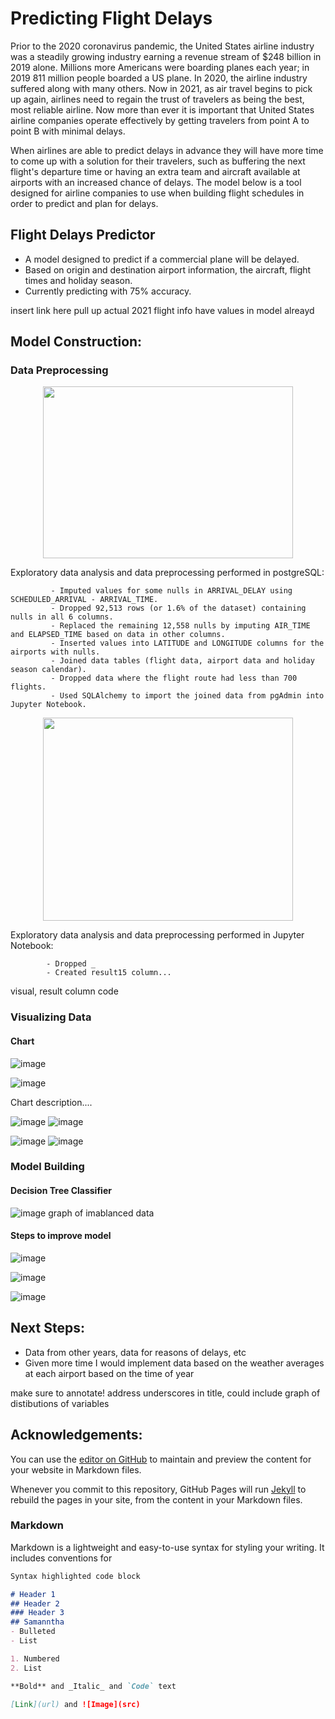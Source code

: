 # Predicting Flight Delays

Prior to the 2020 coronavirus pandemic, the United States airline industry was a steadily growing industry earning a revenue stream of $248 billion in 2019 alone. Millions more Americans were boarding planes each year; in 2019 811 million people boarded a US plane. In 2020, the airline industry suffered along with many others. Now in 2021, as air travel begins to pick up again, airlines need to regain the trust of travelers as being the best, most reliable airline. Now more than ever it is important that United States airline companies operate effectively by getting travelers from point A to point B with minimal delays.

When airlines are able to predict delays in advance they will have more time to come up with a solution for their travelers, such as buffering the next flight's departure time or having an extra team and aircraft available at airports with an increased chance of delays. The model below is a tool designed for airline companies to use when building flight schedules in order to predict and plan for delays. 


## Flight Delays Predictor ##
- A model designed to predict if a commercial plane will be delayed.
- Based on origin and destination airport information, the aircraft, flight times and holiday season. 
- Currently predicting with 75% accuracy. 

insert link here
pull up actual 2021 flight info
have values in model alreayd


## Model Construction:

### Data Preprocessing
<p align="center">
  <img width="400" height="275" src="https://user-images.githubusercontent.com/87782980/126913160-c034aa5f-d6bf-4bd6-a62c-a0c2c24a2852.png">
</p>

Exploratory data analysis and data preprocessing performed in postgreSQL:

             - Imputed values for some nulls in ARRIVAL_DELAY using SCHEDULED_ARRIVAL - ARRIVAL_TIME.
             - Dropped 92,513 rows (or 1.6% of the dataset) containing nulls in all 6 columns.
             - Replaced the remaining 12,558 nulls by imputing AIR_TIME and ELAPSED_TIME based on data in other columns. 
             - Inserted values into LATITUDE and LONGITUDE columns for the airports with nulls.
             - Joined data tables (flight data, airport data and holiday season calendar). 
             - Dropped data where the flight route had less than 700 flights.
             - Used SQLAlchemy to import the joined data from pgAdmin into Jupyter Notebook. 




<p align="center">
  <img width="400" height="325" src="https://user-images.githubusercontent.com/87782980/126994078-e4798bff-b38d-4bcf-839a-1bf8619adeb7.png">
</p>
 
Exploratory data analysis and data preprocessing performed in Jupyter Notebook:

            - Dropped _
            - Created result15 column...

visual, result column code 

### Visualizing Data
#### Chart 
 ![image](https://user-images.githubusercontent.com/87782980/126912942-0c7c4a89-4713-4277-a50b-2628cef4f2b3.png)
 
![image](http://localhost:8888/view/Documents/Capstones/Flight%20Data%20Capstone/ODC_chart.png)

Chart description....


![image](https://user-images.githubusercontent.com/87782980/126913191-209ede74-67d1-4deb-890a-209b2f76a0c5.png)  ![image](https://user-images.githubusercontent.com/87782980/126913180-5ecc81ff-80f2-4c53-ad58-4c4d00dadbe2.png)

![image](https://user-images.githubusercontent.com/87782980/126913308-79cb758f-a31d-4bed-80ed-6f95cbab44be.png)  ![image](https://user-images.githubusercontent.com/87782980/126913244-ecfb0826-04b1-4c45-9159-d997f357aafa.png)

### Model Building
#### Decision Tree Classifier 

![image]() graph of imablanced data

#### Steps to improve model

![image]()


![image](https://user-images.githubusercontent.com/87782980/126912898-5c03a885-aeb8-4e39-ab89-9f656b9760c9.png)


![image](https://user-images.githubusercontent.com/87782980/126912887-81b716e8-fbca-4291-94d5-bd4583c7d765.png)

## Next Steps:
- Data from other years, data for reasons of delays, etc
- Given more time I would implement data based on the weather averages at each airport based on the time of year

make sure to annotate! address underscores in title, could include graph of distibutions of variables


## Acknowledgements:




You can use the [editor on GitHub](https://github.com/samanthaglasson/FlightDelayModel/edit/gh-pages/index.md) to maintain and preview the content for your website in Markdown files.

Whenever you commit to this repository, GitHub Pages will run [Jekyll](https://jekyllrb.com/) to rebuild the pages in your site, from the content in your Markdown files.

### Markdown

Markdown is a lightweight and easy-to-use syntax for styling your writing. It includes conventions for

```markdown
Syntax highlighted code block

# Header 1
## Header 2
### Header 3
## Samanntha 
- Bulleted
- List

1. Numbered
2. List

**Bold** and _Italic_ and `Code` text

[Link](url) and ![Image](src)
```

